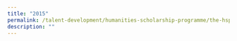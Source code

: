 ```yaml
---
title: "2015"
permalink: /talent-development/humanities-scholarship-programme/the-hsp-class/hsp-class/2015-2/
description: ""
---
```

